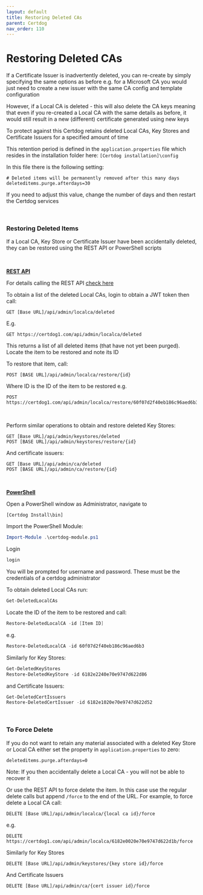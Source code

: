```yaml
---
layout: default
title: Restoring Deleted CAs
parent: Certdog
nav_order: 110
---
```


# Restoring Deleted CAs

If a Certificate Issuer is inadvertently deleted, you can re-create by simply specifying the same options as before e.g. for a Microsoft CA you would just need to create a new issuer with the same CA config and template configuration  

However, if a Local CA is deleted - this will also delete the CA keys meaning that even if you re-created a Local CA with the same details as before, it would still result in a new (different) certificate generated using new keys  

To protect against this Certdog retains deleted Local CAs, Key Stores and Certificate Issuers for a specified amount of time  

This retention period is defined in the ``application.properties`` file which resides in the installation folder here: ``[Certdog installation]\config``  

In this file there is the following setting:

```shell
# Deleted items will be permanently removed after this many days
deleteditems.purge.afterdays=30
```

If you need to adjust this value, change the number of days and then restart the Certdog services

<br>

### Restoring Deleted Items

If a Local CA, Key Store or Certificate Issuer have been accidentally deleted, they can be restored using the REST API or PowerShell scripts

<br> 

<u>**REST API**</u>

For details calling the REST API [check here](rest_api_overview.html)

To obtain a list of the deleted Local CAs, login to obtain a JWT token then call:

```http
GET [Base URL]/api/admin/localca/deleted
```

E.g.

```http
GET https://certdog1.com/api/admin/localca/deleted
```

This returns a list of all deleted items (that have not yet been purged).  Locate the item to be restored and note its ID

To restore that item, call:

```http
POST [BASE URL]/api/admin/localca/restore/{id}
```

Where ID is the ID of the item to be restored e.g.

```http
POST https://certdog1.com/api/admin/localca/restore/60f07d2f40eb186c96aed6b3
```

<br>

Perform similar operations to obtain and restore deleted Key Stores:

```http
GET [Base URL]/api/admin/keystores/deleted
POST [BASE URL]/api/admin/keystores/restore/{id}
```

And certificate issuers:

```http
GET [Base URL]/api/admin/ca/deleted
POST [BASE URL]/api/admin/ca/restore/{id}
```

<br>

**<u>PowerShell</u>**

Open a PowerShell window as Administrator, navigate to

``[Certdog Install\bin]``

Import the PowerShell Module:

```powershell
Import-Module .\certdog-module.ps1
```

Login

```powershell
login
```

You will be prompted for username and password. These must be the credentials of a certdog administrator

To obtain deleted Local CAs run:

```powershell
Get-DeletedLocalCAs
```

Locate the ID of the item to be restored and call:

```powershell
Restore-DeletedLocalCA -id [Item ID]
```

e.g.

```powershell
Restore-DeletedLocalCA -id 60f07d2f40eb186c96aed6b3
```

Similarly for Key Stores:

```powershell
Get-DeletedKeyStores
Restore-DeletedKeyStore -id 6182e2240e70e9747d622d86
```

 and Certificate Issuers:

```powershell
Get-DeletedCertIssuers
Restore-DeletedCertIssuer -id 6182e1020e70e9747d622d52
```

<br>

### To Force Delete

If you do not want to retain any material associated with a deleted Key Store or Local CA either set the property in ``application.properties`` to zero:

```shell
deleteditems.purge.afterdays=0
```

Note: If you then accidentally delete a Local CA - you will not be able to recover it

Or use the REST API to force delete the item. In this case use the regular delete calls but append ``/force`` to the end of the URL. For example, to force delete a Local CA call:

```http
DELETE [Base URL]/api/admin/localca/{local ca id}/force
```

e.g.

```http
DELETE https://certdog1.com/api/admin/localca/6182e0020e70e9747d622d1b/force
```

Similarly for Key Stores

```http
DELETE [Base URL]/api/admin/keystores/{key store id}/force
```

And Certificate Issuers

```http
DELETE [Base URL]/api/admin/ca/{cert issuer id}/force
```



